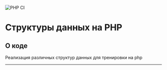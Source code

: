 ![PHP CI](https://github.com/yulia633/data-structures/workflows/PHP%20CI/badge.svg)
# Структуры данных на PHP

## О коде

Реализация различных структур данных для тренировки на php

---

